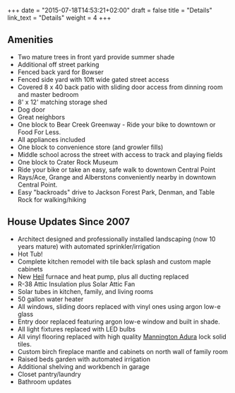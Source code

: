 +++
date = "2015-07-18T14:53:21+02:00"
draft = false
title = "Details"
link_text = "Details"
weight = 4
+++
## Amenities

* Two mature trees in front yard provide summer shade
* Additional off street parking
* Fenced back yard for Bowser
* Fenced side yard with 10ft wide gated street access
* Covered 8 x 40 back patio with sliding door access from dinning room and master bedroom
* 8' x 12' matching storage shed
* Dog door
* Great neighbors
* One block to Bear Creek Greenway - Ride your bike to downtown or Food For Less.
* All appliances included
* One block to convenience store (and growler fills)
* Middle school across the street with access to track and playing fields
* One block to Crater Rock Museum
* Ride your bike or take an easy, safe walk to downtown Central Point
* Rays/Ace, Grange and Alberstons conveniently nearby in downtown Central Point.
* Easy "backroads" drive to Jackson Forest Park, Denman, and Table Rock for walking/hiking

## House Updates Since 2007

* Architect designed and professionally installed landscaping (now 10 years mature) with automated sprinkler/irrigation
* Hot Tub!
* Complete kitchen remodel with tile back splash and custom maple cabinets
* New [Heil](https://www.heil-hvac.com/en/us/) furnace and heat pump, plus all ducting replaced
* R-38 Attic Insulation plus Solar Attic Fan
* Solar tubes in kitchen, family, and living rooms
* 50 gallon water heater
* All windows, sliding doors replaced with vinyl ones using argon low-e glass
* Entry door replaced featuring argon low-e window and built in shade.
* All light fixtures replaced with LED bulbs
* All vinyl flooring replaced with high quality [Mannington Adura](http://www.mannington.com/Residential/Adura/About-Adura) lock solid tiles.
* Custom birch fireplace mantle and cabinets on north wall of family room
* Raised beds garden with automated irrigation
* Additional shelving and workbench in garage
* Closet pantry/laundry
* Bathroom updates
